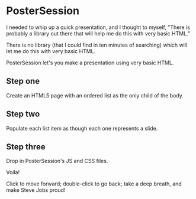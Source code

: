 PosterSession
=============
I needed to whip up a quick presentation, and I thought to myself, "There is
probably a library out there that will help me do this with very basic HTML."

There is no library (that I could find in ten minutes of searching) which will
let me do this with very basic HTML.

PosterSession let's you make a presentation using very basic HTML.

Step one
--------
Create an HTML5 page with an ordered list as the only child of the body.

Step two
--------
Populate each list item as though each one represents a slide.

Step three
----------
Drop in PosterSession's JS and CSS files.

Voila!

Click to move forward; double-click to go back; take a deep breath, and make Steve Jobs proud!
